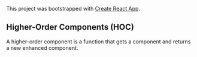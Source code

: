 This project was bootstrapped with [Create React App](https://github.com/facebook/create-react-app).

## Higher-Order Components (HOC)

A higher-order component is a function that gets a component and returns a new enhanced component.
